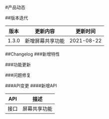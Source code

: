 #产品动态

##版本迭代

|  版本   | 更新内容  | 更新时间  |
|  ----  | ----  |----  |
| 1.3.0  | 新增屏幕共享功能 |2021-08-22 |

##Changelog
###新增特性

###功能更新

###问题修复

###API变更
####新增API

|  API   | 描述  |
|  ----  | ----  |
| 接口  | 屏幕共享功能 |
